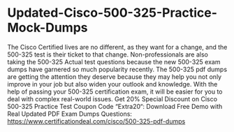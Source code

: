 # Updated-Cisco-500-325-Practice-Mock-Dumps
The Cisco Certified lives are no different, as they want for a change, and the 500-325 test is their ticket to that change. Non-professionals are also taking the 500-325 Actual test questions because the new 500-325 exam dumps have garnered so much popularity recently. The 500-325 pdf dumps are getting the attention they deserve because they may help you not only improve in your job but also widen your outlook and knowledge. With the help of passing your 500-325 certification exam, it will be easier for you to deal with complex real-world issues.
Get 20% Special Discount on Cisco 500-325 Practice Test Coupon Code “Extra20“:
Download Free Demo with Real Updated PDF Exam Dumps Questions:
 https://www.certificationdeal.com/cisco/500-325-pdf-dumps
